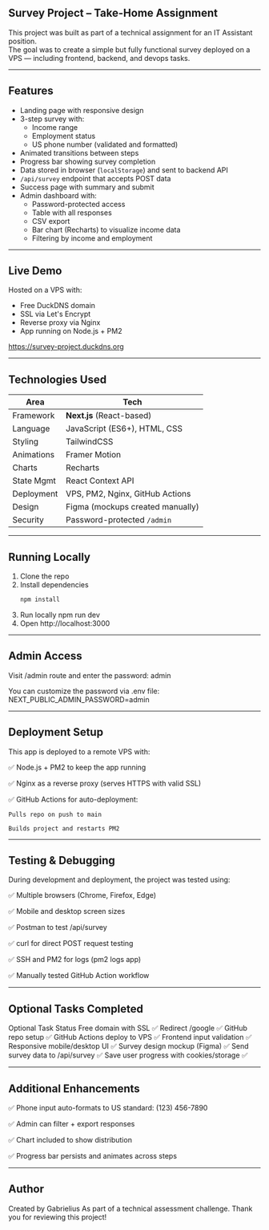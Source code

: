 ## Survey Project – Take-Home Assignment

This project was built as part of a technical assignment for an IT Assistant position.  
The goal was to create a simple but fully functional survey deployed on a VPS — including frontend, backend, and devops tasks.

---

## Features

- Landing page with responsive design
- 3-step survey with:
  - Income range
  - Employment status
  - US phone number (validated and formatted)
- Animated transitions between steps
- Progress bar showing survey completion
- Data stored in browser (`localStorage`) and sent to backend API
- `/api/survey` endpoint that accepts POST data
- Success page with summary and submit
- Admin dashboard with:
  - Password-protected access
  - Table with all responses
  - CSV export
  - Bar chart (Recharts) to visualize income data
  - Filtering by income and employment

---

## Live Demo

Hosted on a VPS with:
- Free DuckDNS domain
- SSL via Let's Encrypt
- Reverse proxy via Nginx
- App running on Node.js + PM2

https://survey-project.duckdns.org

---

## Technologies Used

| Area         | Tech                            |
|--------------|---------------------------------|
| Framework    | **Next.js** (React-based)       |
| Language     | JavaScript (ES6+), HTML, CSS    |
| Styling      | TailwindCSS                     |
| Animations   | Framer Motion                   |
| Charts       | Recharts                        |
| State Mgmt   | React Context API               |
| Deployment   | VPS, PM2, Nginx, GitHub Actions |
| Design       | Figma (mockups created manually)|
| Security     | Password-protected `/admin`     |

---

## Running Locally

1. Clone the repo  
2. Install dependencies  
   ```bash
   npm install
3. Run locally
   npm run dev
4. Open http://localhost:3000

---

## Admin Access

Visit /admin route and enter the password:
admin

You can customize the password via .env file:
NEXT_PUBLIC_ADMIN_PASSWORD=admin

---

## Deployment Setup

This app is deployed to a remote VPS with:

✅ Node.js + PM2 to keep the app running

✅ Nginx as a reverse proxy (serves HTTPS with valid SSL)

✅ GitHub Actions for auto-deployment:

    Pulls repo on push to main

    Builds project and restarts PM2


---

## Testing & Debugging

During development and deployment, the project was tested using:

✅ Multiple browsers (Chrome, Firefox, Edge)

✅ Mobile and desktop screen sizes

✅ Postman to test /api/survey

✅ curl for direct POST request testing

✅ SSH and PM2 for logs (pm2 logs app)

✅ Manually tested GitHub Action workflow

---

## Optional Tasks Completed

Optional Task	Status
Free domain with SSL	✅
Redirect /google	✅
GitHub repo setup	✅
GitHub Actions deploy to VPS	✅
Frontend input validation	✅
Responsive mobile/desktop UI	✅
Survey design mockup (Figma)	✅
Send survey data to /api/survey	✅
Save user progress with cookies/storage	✅

---

## Additional Enhancements

✅ Phone input auto-formats to US standard: (123) 456-7890

✅ Admin can filter + export responses

✅ Chart included to show distribution

✅ Progress bar persists and animates across steps

---

## Author

Created by Gabrielius
As part of a technical assessment challenge.
Thank you for reviewing this project!
